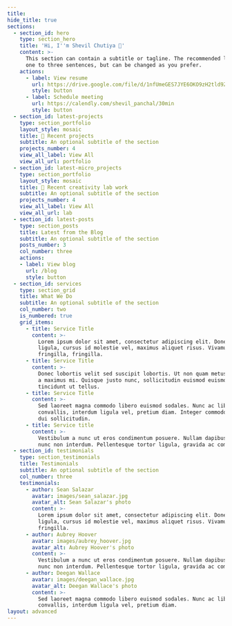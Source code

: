 ```yaml
---
title:
hide_title: true
sections:
  - section_id: hero
    type: section_hero
    title: 'Hi, I''m Shevil Chutiya 👋'
    content: >-
      This section can contain a subtitle or tagline. The recommended length is
      one to three sentences, but can be changed as you prefer.
    actions:
      - label: View resume
        url: https://drive.google.com/file/d/1nfUmeGES7JYE6OKO9zH2tld9Zp3tg-5j/view?usp=sharing/?target=_blank
        style: button
      - label: Schedule meeting
        url: https://calendly.com/shevil_panchal/30min
        style: button
  - section_id: latest-projects
    type: section_portfolio
    layout_style: mosaic
    title: 🚀 Recent projects
    subtitle: An optional subtitle of the section
    projects_number: 4
    view_all_label: View All
    view_all_url: portfolio
  - section_id: latest-micro_projects
    type: section_portfolio
    layout_style: mosaic
    title: 🧪 Recent creativity lab work
    subtitle: An optional subtitle of the section
    projects_number: 4
    view_all_label: View All
    view_all_url: lab
  - section_id: latest-posts
    type: section_posts
    title: Latest from the Blog
    subtitle: An optional subtitle of the section
    posts_number: 3
    col_number: three
    actions:
    - label: View blog
      url: /blog
      style: button
  - section_id: services
    type: section_grid
    title: What We Do
    subtitle: An optional subtitle of the section
    col_number: two
    is_numbered: true
    grid_items:
      - title: Service Title
        content: >-
          Lorem ipsum dolor sit amet, consectetur adipiscing elit. Donec nisl
          ligula, cursus id molestie vel, maximus aliquet risus. Vivamus in nibh
          fringilla, fringilla.
      - title: Service Title
        content: >-
          Donec lobortis velit sed suscipit lobortis. Ut non quam metus. Nullam
          a maximus mi. Quisque justo nunc, sollicitudin euismod euismod at,
          tincidunt ut tellus.
      - title: Service Title
        content: >-
          Sed laoreet magna commodo libero euismod sodales. Nunc ac libero
          convallis, interdum ligula vel, pretium diam. Integer commodo sem at
          dui sollicitudin.
      - title: Service title
        content: >-
          Vestibulum a nunc ut eros condimentum posuere. Nullam dapibus quis
          nunc non interdum. Pellentesque tortor ligula, gravida ac commodo eu.
  - section_id: testimonials
    type: section_testimonials
    title: Testimonials
    subtitle: An optional subtitle of the section
    col_number: three
    testimonials:
      - author: Sean Salazar
        avatar: images/sean_salazar.jpg
        avatar_alt: Sean Salazar's photo
        content: >-
          Lorem ipsum dolor sit amet, consectetur adipiscing elit. Donec nisl
          ligula, cursus id molestie vel, maximus aliquet risus. Vivamus in nibh
          fringilla.
      - author: Aubrey Hoover
        avatar: images/aubrey_hoover.jpg
        avatar_alt: Aubrey Hoover's photo
        content: >-
          Vestibulum a nunc ut eros condimentum posuere. Nullam dapibus quis
          nunc non interdum. Pellentesque tortor ligula, gravida ac commodo eu.
      - author: Deegan Wallace
        avatar: images/deegan_wallace.jpg
        avatar_alt: Deegan Wallace's photo
        content: >-
          Sed laoreet magna commodo libero euismod sodales. Nunc ac libero
          convallis, interdum ligula vel, pretium diam.
layout: advanced
---
```

